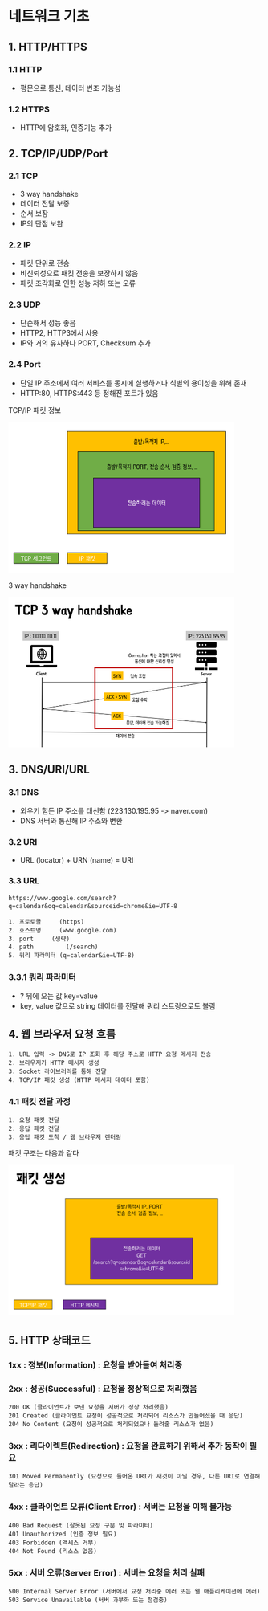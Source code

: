 네트워크 기초
======================
## 1. HTTP/HTTPS
### 1.1 HTTP
* 평문으로 통신, 데이터 변조 가능성
### 1.2 HTTPS
* HTTP에 암호화, 인증기능 추가

## 2. TCP/IP/UDP/Port
### 2.1 TCP
* 3 way handshake
* 데이터 전달 보증
* 순서 보장
* IP의 단점 보완
### 2.2 IP
* 패킷 단위로 전송
* 비신뢰성으로 패킷 전송을 보장하지 않음
* 패킷 조각화로 인한 성능 저하 또는 오류
### 2.3 UDP
* 단순해서 성능 좋음
* HTTP2, HTTP3에서 사용
* IP와 거의 유사하나 PORT, Checksum 추가
### 2.4 Port
* 단일 IP 주소에서 여러 서비스를 동시에 실행하거나 식별의 용이성을 위해 존재
* HTTP:80, HTTPS:443 등 정해진 포트가 있음

TCP/IP 패킷 정보

<img src="/posts/img/pa1.png" width="450px" height="300px" title="px(픽셀) 크기 설정" alt="pa1"></img><br/>

3 way handshake

<img src="/posts/img/3way.png" width="450px" height="300px" title="px(픽셀) 크기 설정" alt="3way"></img><br/>


## 3. DNS/URI/URL
### 3.1 DNS
* 외우기 힘든 IP 주소를 대신함 (223.130.195.95 -> naver.com)
* DNS 서버와 통신해 IP 주소와 변환
### 3.2 URI
* URL (locator) + URN (name) = URI
### 3.3 URL
```
https://www.google.com/search?q=calendar&oq=calendar&sourceid=chrome&ie=UTF-8
```
	1. 프로토콜 	(https)
	2. 호스트명 	(www.google.com)
	3. port 	(생략)
	4. path     	(/search)
	5. 쿼리 파라미터 (q=calendar&ie=UTF-8)
 
### 3.3.1 쿼리 파라미터
* ? 뒤에 오는 값 key=value
* key, value 값으로 string 데이터를 전달해 쿼리 스트링으로도 볼림

## 4. 웹 브라우저 요청 흐름

	1. URL 입력 -> DNS로 IP 조회 후 해당 주소로 HTTP 요청 메시지 전송
	2. 브라우저가 HTTP 메시지 생성
	3. Socket 라이브러리를 통해 전달
	4. TCP/IP 패킷 생성 (HTTP 메시지 데이터 포함)

### 4.1 패킷 전달 과정

	1. 요청 패킷 전달
	2. 응답 패킷 전달
	3. 응답 패킷 도착 / 웹 브라우저 렌더링

패킷 구조는 다음과 같다

<img src="/posts/img/packet.png" width="450px" height="300px" title="px(픽셀) 크기 설정" alt="packet"></img><br/>

## 5. HTTP 상태코드

### 1xx : 정보(Information) : 요청을 받아들여 처리중
### 2xx : 성공(Successful) : 요청을 정상적으로 처리했음
```
200 OK (클라이언트가 보낸 요청을 서버가 정상 처리했음)
201 Created (클라이언트 요청이 성공적으로 처리되어 리소스가 만들어졌을 때 응답)
204 No Content (요청이 성공적으로 처리되었으나 돌려줄 리소스가 없음)
```
### 3xx : 리다이렉트(Redirection) : 요청을 완료하기 위해서 추가 동작이 필요
```
301 Moved Permanently (요청으로 들어온 URI가 새것이 아닐 경우, 다른 URI로 연결해달라는 응답)
```
### 4xx : 클라이언트 오류(Client Error) : 서버는 요청을 이해 불가능
```
400 Bad Request (잘못된 요청 구문 및 파라미터)
401 Unauthorized (인증 정보 필요)
403 Forbidden (액세스 거부)
404 Not Found (리소스 없음)
```
### 5xx : 서버 오류(Server Error) : 서버는 요청을 처리 실패
```
500 Internal Server Error (서버에서 요청 처리중 에러 또는 웹 애플리케이션에 에러)
503 Service Unavailable (서버 과부화 또는 점검중)
```
